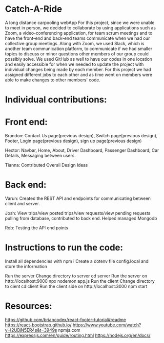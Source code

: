 # Catch-A-Ride
A long distance carpooling webApp
For this project, since we were unable to meet in person, we decided to collaborate by using applications such as Zoom, a video-conferencing application, for team scrum meetings and to have the front-end and back-end teams communicate when we had our collective group meetings. Along with Zoom, we used Slack, which is another team communication platform, to communicate if we had smaller topics to discuss or minor questions other members of our group could possibly solve. We used GitHub as well to have our codes in one location and easily accessible for when we needed to update the project with individual changes being made by each member. For this project we had assigned different jobs to each other and as time went on members were able to make changes to other members' code. 

# Individual contributions:

# Front end:
Brandon: Contact Us page(previous design), Switch page(previous design), Footer, Login page(previous design), sign up page(previous design)

Hector: Navbar, Home, About, Driver Dashboard, Passenger Dashboard, Car Details, Messaging between users.

Tianna: Contributed Overall Design Ideas

# Back end:
Varun: Created the REST API and endpoints for communicating between client and server.

Josh: View trips/view posted trips/view requests/view pending requests pulling from database, contributed to back end. Helped managed Mongodb

Rob: Testing the API end points

# Instructions to run the code:
 Install all dependencies with 
  npm i
 Create a dotenv file
  config.local 
and store the information

 Run the server
Change directory to server
  cd server
Run the server on http://localhost:9000
  npx nodemon app.js
 Run the client
  Change directory to cient
    cd client
  Run the client side on http://localhost:3000
  npm start

# Resources:

https://github.com/briancodex/react-footer-tutorial#readme  
https://react-bootstrap.github.io/
https://www.youtube.com/watch?v=I2UBjN5ER4s&t=3949s
npmjs.com
https://expressjs.com/en/guide/routing.html
https://nodejs.org/en/docs/



